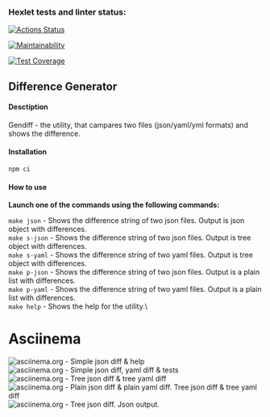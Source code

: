 ### Hexlet tests and linter status:

[![Actions Status](https://github.com/anagranfd/frontend-project-46/workflows/hexlet-check/badge.svg)](https://github.com/anagranfd/frontend-project-46/actions)

[![Maintainability](https://api.codeclimate.com/v1/badges/4a375d7ce855f2f92656/maintainability)](https://codeclimate.com/github/anagranfd/frontend-project-46/maintainability)

[![Test Coverage](https://api.codeclimate.com/v1/badges/4a375d7ce855f2f92656/test_coverage)](https://codeclimate.com/github/anagranfd/frontend-project-46/test_coverage)

## Difference Generator

#### Desctiption

Gendiff - the utility, that campares two files (json/yaml/yml formats) and shows the difference.

#### Installation

```
npm ci
```

#### How to use

**Launch one of the commands using the following commands:**

`make json` - Shows the difference string of two json files. Output is json object with differences.\
`make s-json` - Shows the difference string of two json files. Output is tree object with differences.\
`make s-yaml` - Shows the difference string of two yaml files. Output is tree object with differences.\
`make p-json` - Shows the difference string of two json files. Output is a plain list with differences.\
`make p-yaml` - Shows the difference string of two yaml files. Output is a plain list with differences.\
`make help` - Shows the help for the utility.\

# Asciinema

![asciinema.org - Simple json diff & help](https://asciinema.org/a/kvb3guKZ2CxhPKB5XE1tAG7IJ)
![asciinema.org - Simple json diff, yaml diff & tests](https://asciinema.org/a/rHlTgDlnBLgbbbBWgGcWt6TE7)
![asciinema.org - Tree json diff & tree yaml diff](https://asciinema.org/a/u6U9Huf5LFKhBvvn0NxJwAyEH)
![asciinema.org - Plain json diff & plain yaml diff. Tree json diff & tree yaml diff](https://asciinema.org/a/nAmc4MzdK47iFpXfAVetI8ZNf)
![asciinema.org - Tree json diff. Json output.](https://asciinema.org/a/45A2pigk2wMlhE3bGuMRNvCLw)
